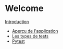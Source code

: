 # Welcome

[Introduction](./0-INTRODUCTION.md)

- [Aperçu de l'application](./1-OVERVIEW.md)
- [Les types de tests](./2-TESTING.md)
- [Pytest](./3-PYTEST.md)
